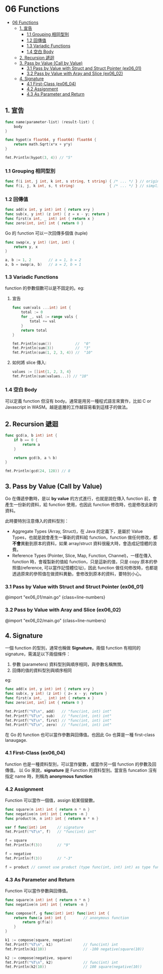 # 06 Functions

<!-- @import "[TOC]" {cmd="toc" depthFrom=1 depthTo=3 orderedList=false} -->

<!-- code_chunk_output -->

- [06 Functions](#06-functions)
  - [1. 宣告](#1-宣告)
    - [1.1 Grouping 相同型別](#11-grouping-相同型別)
    - [1.2 回傳值](#12-回傳值)
    - [1.3 Variadic Functions](#13-variadic-functions)
    - [1.4 空白 Body](#14-空白-body)
  - [2. Recursion 遞迴](#2-recursion-遞迴)
  - [3. Pass by Value (Call by Value)](#3-pass-by-value-call-by-value)
    - [3.1 Pass by Value with Struct and Struct Pointer (ex06_01)](#31-pass-by-value-with-struct-and-struct-pointer-ex06_01)
    - [3.2 Pass by Value with Aray and Slice (ex06_02)](#32-pass-by-value-with-aray-and-slice-ex06_02)
  - [4. Signature](#4-signature)
    - [4.1 First-Class (ex06_04)](#41-first-class-ex06_04)
    - [4.2 Assignment](#42-assignment)
    - [4.3 As Parameter and Return](#43-as-parameter-and-return)

<!-- /code_chunk_output -->

## 1. 宣告

```go {.line-numbers}
func name(parameter-list) (result-list) {
    body
}
```

```go {.line-numbers}
func hypot(x float64, y float64) float64 {
    return math.Sqrt(x*x + y*y)
}

fmt.Println(hypot(3, 4)) // "5"
```

### 1.1 Grouping 相同型別

```go {.line-numbers}
func f(i int, j int, k int, s string, t string) { /* ... */ } // original
func f(i, j, k int, s, t string)                { /* ... */ } // simplify
```

### 1.2 回傳值

```go {.line-numbers}
func add(x int, y int) int { return x+y }
func sub(x, y int) (z int) { z = x - y; return }
func first(x int, _ int) int { return x }
func zero(int, int) int { return 0 }
```

Go 的 function 可以一次回傳多個值 (tuple)

```go {.line-numbers}
func swap(x, y int) (int, int) {
    return y, x
}

a, b := 1, 2        // a = 1, b = 2
a, b = swap(a, b)   // a = 2, b = 1
```

### 1.3 Variadic Functions

function 的參數個數可以是不固定的。eg:

1. 宣告

    ```go {.line-numbers}
    func sum(vals ...int) int {
        total := 0
        for _, val := range vals {
            total += val
        }
        return total
    }

    fmt.Println(sum())           //  "0"
    fmt.Println(sum(3))          //  "3"
    fmt.Println(sum(1, 2, 3, 4)) //  "10"
    ```

1. 如何將 slice 傳入:

    ```go {.line-numbers}
    values := []int{1, 2, 3, 4}
    fmt.Println(sum(values...)) // "10"
    ```

### 1.4 空白 Body

可以定義 function 但沒有 body。通常是用另一種程式語言來實作，比如 C or Javascript in WASM。越是底層的工作越容易看到這樣子的做法。

## 2. Recursion 遞迴

```go {.line-numbers}
func gcd(a, b int) int {
    if b == 0 {
        return a
    }

    return gcd(b, a % b)
}

fmt.Println(gcd(24, 128)) // 8
```

## 3. Pass by Value (Call by Value)

Go 在傳遞參數時，是以 **by value** 的方式進行，也就是說在傳入 function 前，會產生一份新的資料，給 function 使用，也因此 function 修改時，也是修改此新的資料。

此時要特別注意傳入的資料型別：

- Aggregate Types (Array, Struct)，在 Java 的定義下，是屬於 Value Types，也就是說會產生一筆新的資料給 function，function 做任何修改，都**不會**異動到原本的資料，如果 array/struct 資料很龐大時，會造成記憶體的浪費。
- Reference Types (Pointer, Slice, Map, Function, Channel)，一樣在傳入 function 時，會複製新的值給 function，只是這新的值，只是 copy 原本的參照值(reference, 可以當作記憶體位址)，因此 function 做任何修改時，也都是透過原來的參照值在做資料異動，會修改到原本的資料，要特別小心。

### 3.1 Pass by Value with Struct and Struct Pointer (ex06_01)

@import "ex06_01/main.go" {class=line-numbers}

### 3.2 Pass by Value with Aray and Slice (ex06_02)

@import "ex06_02/main.go" {class=line-numbers}

## 4. Signature

一個 function 的型別，通常也稱做 **Signature**。兩個 function 有相同的 signature，需滿足以下兩個條件：

1. 參數 (parameters) 資料型別與順序相同，與參數名稱無關。
1. 回傳的值的資料型別與順序相同

eg:

```go {.line-numbers}
func add(x int, y int) int { return x+y }
func sub(x, y int) (z int) { z= x - y; return }
func first(x int, _ int) int { return x }
func zero(int, int) int { return 0 }

fmt.Printf("%T\n", add)   // "func(int, int) int"
fmt.Printf("%T\n", sub)   // "func(int, int) int"
fmt.Printf("%T\n", first) // "func(int, int) int"
fmt.Printf("%T\n", zero)  // "func(int, int) int"
```

在 Go 的 function 也可以當作參數與回傳值。也因此 Go 也算是一種 first-class lanaugage.

### 4.1 First-Class (ex06_04)

function 也是一種資料型別，可以當作變數，或當作另一個 function 的參數及回傳值。
以 Go 來說，**signature** 是 Function 的資料型別。當宣告 funcation 沒有指定 name 時，則稱為 **anonymous function**

### 4.2 Assignment

Function 可以當作一個值，assign 給某個變數。

```go {.line-numbers}
func square(n int) int { return n * n }
func negative(n int) int { return -n }
func product(m, n int) int { return m * n }

var f func(int) int     // signature
fmt.Printf("%T\n", f)   // "func(int) int"

f = square
fmt.Println(f(3))       // "9"

f = negative
fmt.Println(f(3))       // "-3"

f = product // cannot use product (type func(int, int) int) as type func(int) int in assignment
```

### 4.3 As Parameter and Return

Function 可以當作參數與回傳值。

```go {.line-numbers}
func square(n int) int { return n * n }
func negative(n int) int { return -n }

func compose(f, g func(int) int) func(int) int {
    return func(a int) int {        // anonymous function
        return g(f(a))
    }
}

k1 := compose(square, negative)
fmt.Printf("%T\n", k1)              // func(int) int
fmt.Println(k1(10))                 // -100 negative(square(10))

k2 := compose(negative, square)
fmt.Printf("%T\n", k2)              // func(int) int
fmt.Println(k2(10))                 // 100 square(negative(10))
```
